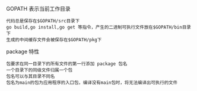 GOPATH 表示当前工作目录

    代码总是保存在$GOPATH/src目录下
    go build,go install,go get 等指令，产生的二进制可执行文件放在$GOPATH/bin目录下
    生成的中间缓存文件会被保存在$GOPATH/pkg下

package 特性

    包要求在同一目录下的所有文件的第一行添加 package 包名
    一个目录下的同级文件归属一个包
    包名可以与其目录不同名
    包名为main的包为应用程序的入口包，编译没有main包时，将无法编译出可执行的文件




